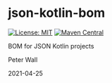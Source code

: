 # json-kotlin-bom

[![License: MIT](https://img.shields.io/badge/License-MIT-yellow.svg)](https://opensource.org/licenses/MIT)
[![Maven Central](https://img.shields.io/maven-central/v/net.pwall.json/json-kotlin-bom?label=Maven%20Central)](https://search.maven.org/search?q=g:%22net.pwall.json%22%20AND%20a:%22json-kotlin-bom%22)

BOM for JSON Kotlin projects

Peter Wall

2021-04-25
